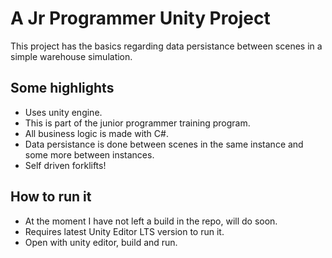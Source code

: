 # A Jr Programmer Unity Project
This project has the basics regarding data persistance between scenes in a simple warehouse simulation.

## Some highlights
- Uses unity engine.
- This is part of the junior programmer training program.
- All business logic is made with C#.
- Data persistance is done between scenes in the same instance and some more between instances.
- Self driven forklifts!

## How to run it
- At the moment I have not left a build in the repo, will do soon.
- Requires latest Unity Editor LTS version to run it.
- Open with unity editor, build and run.
